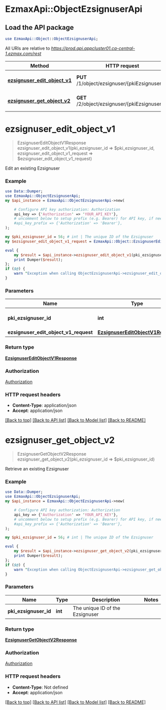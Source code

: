 # EzmaxApi::ObjectEzsignuserApi

## Load the API package
```perl
use EzmaxApi::Object::ObjectEzsignuserApi;
```

All URIs are relative to *https://prod.api.appcluster01.ca-central-1.ezmax.com/rest*

Method | HTTP request | Description
------------- | ------------- | -------------
[**ezsignuser_edit_object_v1**](ObjectEzsignuserApi.md#ezsignuser_edit_object_v1) | **PUT** /1/object/ezsignuser/{pkiEzsignuserID} | Edit an existing Ezsignuser
[**ezsignuser_get_object_v2**](ObjectEzsignuserApi.md#ezsignuser_get_object_v2) | **GET** /2/object/ezsignuser/{pkiEzsignuserID} | Retrieve an existing Ezsignuser


# **ezsignuser_edit_object_v1**
> EzsignuserEditObjectV1Response ezsignuser_edit_object_v1(pki_ezsignuser_id => $pki_ezsignuser_id, ezsignuser_edit_object_v1_request => $ezsignuser_edit_object_v1_request)

Edit an existing Ezsignuser



### Example
```perl
use Data::Dumper;
use EzmaxApi::ObjectEzsignuserApi;
my $api_instance = EzmaxApi::ObjectEzsignuserApi->new(

    # Configure API key authorization: Authorization
    api_key => {'Authorization' => 'YOUR_API_KEY'},
    # uncomment below to setup prefix (e.g. Bearer) for API key, if needed
    #api_key_prefix => {'Authorization' => 'Bearer'},
);

my $pki_ezsignuser_id = 56; # int | The unique ID of the Ezsignuser
my $ezsignuser_edit_object_v1_request = EzmaxApi::Object::EzsignuserEditObjectV1Request->new(); # EzsignuserEditObjectV1Request | 

eval {
    my $result = $api_instance->ezsignuser_edit_object_v1(pki_ezsignuser_id => $pki_ezsignuser_id, ezsignuser_edit_object_v1_request => $ezsignuser_edit_object_v1_request);
    print Dumper($result);
};
if ($@) {
    warn "Exception when calling ObjectEzsignuserApi->ezsignuser_edit_object_v1: $@\n";
}
```

### Parameters

Name | Type | Description  | Notes
------------- | ------------- | ------------- | -------------
 **pki_ezsignuser_id** | **int**| The unique ID of the Ezsignuser | 
 **ezsignuser_edit_object_v1_request** | [**EzsignuserEditObjectV1Request**](EzsignuserEditObjectV1Request.md)|  | 

### Return type

[**EzsignuserEditObjectV1Response**](EzsignuserEditObjectV1Response.md)

### Authorization

[Authorization](../README.md#Authorization)

### HTTP request headers

 - **Content-Type**: application/json
 - **Accept**: application/json

[[Back to top]](#) [[Back to API list]](../README.md#documentation-for-api-endpoints) [[Back to Model list]](../README.md#documentation-for-models) [[Back to README]](../README.md)

# **ezsignuser_get_object_v2**
> EzsignuserGetObjectV2Response ezsignuser_get_object_v2(pki_ezsignuser_id => $pki_ezsignuser_id)

Retrieve an existing Ezsignuser



### Example
```perl
use Data::Dumper;
use EzmaxApi::ObjectEzsignuserApi;
my $api_instance = EzmaxApi::ObjectEzsignuserApi->new(

    # Configure API key authorization: Authorization
    api_key => {'Authorization' => 'YOUR_API_KEY'},
    # uncomment below to setup prefix (e.g. Bearer) for API key, if needed
    #api_key_prefix => {'Authorization' => 'Bearer'},
);

my $pki_ezsignuser_id = 56; # int | The unique ID of the Ezsignuser

eval {
    my $result = $api_instance->ezsignuser_get_object_v2(pki_ezsignuser_id => $pki_ezsignuser_id);
    print Dumper($result);
};
if ($@) {
    warn "Exception when calling ObjectEzsignuserApi->ezsignuser_get_object_v2: $@\n";
}
```

### Parameters

Name | Type | Description  | Notes
------------- | ------------- | ------------- | -------------
 **pki_ezsignuser_id** | **int**| The unique ID of the Ezsignuser | 

### Return type

[**EzsignuserGetObjectV2Response**](EzsignuserGetObjectV2Response.md)

### Authorization

[Authorization](../README.md#Authorization)

### HTTP request headers

 - **Content-Type**: Not defined
 - **Accept**: application/json

[[Back to top]](#) [[Back to API list]](../README.md#documentation-for-api-endpoints) [[Back to Model list]](../README.md#documentation-for-models) [[Back to README]](../README.md)


